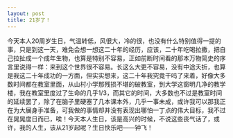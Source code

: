 ```yaml
---
layout: post
title: 21岁了！
---
```

今天本人20周岁生日，气温转低，风很大，冷的很，也没有什么特别值得一提的事，只是到这一天，难免会想一想这二十年的经历，应该，二十年吃喝拉撒，把自己拉扯成一个成年生物，也算是特别不容易，正如前断时间看的那本万物简史的序言里说得一样：来到这个世界很不容易。长这么大更不容易，没有中途夭折，也算是我这二十年成功的一方面，但实实想来，这二十年我究竟干吗了来着，好像大多数时间都在教室里面，从山村小学那残损不堪的破教室，到大学这窗明几净的教学楼，我在教室里度过了生命的几乎1/3，而其它的时间，大多数也不过是教室时间的延续罢了，除了在脑子里硬塞了几本课本外，几乎一事未成，或许我可以那我正在为大展身手准备，可我做的事情却并没有表现出哪怕一丁点的伟大目标，我不过在晃晃度日而已，唉！今天本人生日，该是高兴的时候，不说这些丧气话了，或许，我的人生，该从21岁起呢？生日快乐吧——钟飞！